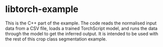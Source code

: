 # libtorch-example

This is the C++ part of the example. The code reads the normalised input data from a CSV file, loads a trained TorchScript model, and runs the data through the model to get the inferred output. It is intended to be used with the rest of this crop class segmentation example.
